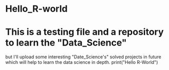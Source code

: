 # Hello_R-world
# This is a testing file and a repository to learn the "Data_Science" 
but I'll upload some interesting "Date_Science's" solved projects in future which will help to learn the data science in depth.
print("Hello R-World")
